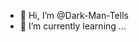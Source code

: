- 👋 Hi, I’m @Dark-Man-Tells
- 🌱 I’m currently learning ...

<!---
Dark-Man-Tells/Dark-Man-Tells is a ✨ special ✨ repository because its `README.md` (this file) appears on your GitHub profile.
You can click the Preview link to take a look at your changes.
--->
